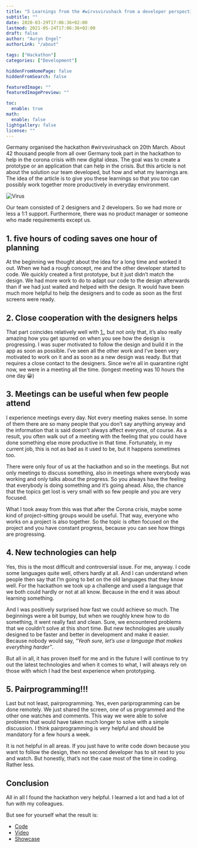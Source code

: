 ```yaml
---
title: "5 Learnings from the #wirvsvirushack from a developer perspective"
subtitle: ""
date: 2020-03-29T17:06:36+02:00
lastmod: 2021-05-24T17:06:36+02:00
draft: false
author: "Auryn Engel"
authorLink: "/about"

tags: ["Hackathon"]
categories: ["Development"]

hiddenFromHomePage: false
hiddenFromSearch: false

featuredImage: ""
featuredImagePreview: ""

toc:
  enable: true
math:
  enable: false
lightgallery: false
license: ""
---
```


Germany organised the hackathon #wirvsvirushack on 20th March. About 42 thousand people from all over Germany took part in the hackathon to help in the corona crisis with new digital ideas. The goal was to create a prototype or an application that can help in the crisis.
But this article is not about the solution our team developed, but how and what my learnings are. The idea of the article is to give you these learnings so that you too can possibly work together more productively in everyday environment.

![Virus](/img/wir_vs_virus/virus.jpg "Virus image from Unsplash CDC")

Our team consisted of 2 designers and 2 developers. So we had more or less a 1:1 support. Furthermore, there was no product manager or someone who made requirements except us.

## 1. five hours of coding saves one hour of planning

At the beginning we thought about the idea for a long time and worked it out. When we had a rough concept, me and the other developer started to code. We quickly created a first prototype, but it just didn’t match the design. We had more work to do to adapt our code to the design afterwards than if we had just waited and helped with the design. It would have been much more helpful to help the designers and to code as soon as the first screens were ready.

## 2. Close cooperation with the designers helps

That part coincides relatively well with [1.](#1-five-hours-of-coding-saves-one-hour-of-planning), but not only that, it’s also really amazing how you get spurred on when you see how the design is progressing. I was super motivated to follow the design and build it in the app as soon as possible. I’ve seen all the other work and I’ve been very motivated to work on it and as soon as a new design was ready. But that requires a close contact to the designers. Since we’re all in quarantine right now, we were in a meeting all the time. (longest meeting was 10 hours the one day 😀)

## 3. Meetings can be useful when few people attend

I experience meetings every day. Not every meeting makes sense. In some of them there are so many people that you don’t say anything anyway and the information that is said doesn’t always affect everyone, of course. As a result, you often walk out of a meeting with the feeling that you could have done something else more productive in that time. Fortunately, in my current job, this is not as bad as it used to be, but it happens sometimes too.

There were only four of us at the hackathon and so in the meetings. But not only meetings to discuss something, also in meetings where everybody was working and only talks about the progress. So you always have the feeling that everybody is doing something and it’s going ahead. Also, the chance that the topics get lost is very small with so few people and you are very focused.

What I took away from this was that after the Corona crisis, maybe some kind of project-sitting groups would be useful. That way, everyone who works on a project is also together. So the topic is often focused on the project and you have constant progress, because you can see how things are progressing.

## 4. New technologies can help

Yes, this is the most difficult and controversial issue. For me, anyway. I code some languages quite well, others hardly at all. And I can understand when people then say that I’m going to bet on the old languages that they know well. For the hackathon we took up a challenge and used a language that we both could hardly or not at all know. Because in the end it was about learning something.

And I was positively surprised how fast we could achieve so much. The beginnings were a bit bumpy, but when we roughly knew how to do something, it went really fast and clean. Sure, we encountered problems that we couldn’t solve at this short time.
But new technologies are usually designed to be faster and better in development and make it easier. Because nobody would say, *“Yeah sure, let’s use a language that makes everything harder”*.

But all in all, it has proven itself for me and in the future I will continue to try out the latest technologies and when it comes to what, I will always rely on those with which I had the best experience when prototyping.

## 5. Pairprogramming!!!

Last but not least, pairprogramming. Yes, even pariprogramming can be done remotely. We just shared the screen, one of us programmed and the other one watches and comments. This way we were able to solve problems that would have taken much longer to solve with a simple discussion. I think pairprogramming is very helpful and should be mandatory for a few hours a week.

It is not helpful in all areas. If you just have to write code down because you want to follow the design, then no second developer has to sit next to you and watch. But honestly, that’s not the case most of the time in coding. Rather less.

## Conclusion

All in all I found the hackathon very helpful. I learned a lot and had a lot of fun with my colleagues.

But see for yourself what the result is:

- [Code](https://github.com/auryn31/aushilfshamster)
- [Video](https://www.youtube.com/watch?v=Bjff2ZWYFDo&ab_channel=CarolinAchtermann)
- [Showcase](https://carolinachtermann.com/help-and-hoard)
